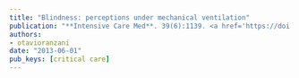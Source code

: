 ```yaml
---
title: "Blindness: perceptions under mechanical ventilation"
publication: "**Intensive Care Med**. 39(6):1139. <a href='https://doi.org/10.1007/s00134-013-2892-1' target='_blank' rel='noopener noreferrer'>10.1007/s00134-013-2892-1</a>"
authors:
- otavioranzani
date: "2013-06-01"
pub_keys: [critical care]
---
```

